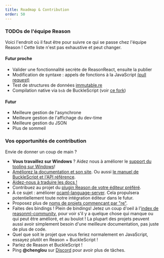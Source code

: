 ```yaml
---
title: Roadmap & Contribution
order: 50
---
```


### TODOs de l'équipe Reason

Voici l'endroit où il faut être pour suivre ce qui se passe chez l'équipe Reason ! Cette liste n'est pas exhaustive et peut changer.

#### Futur proche

- Valider une fonctionnalité secrète de ReasonReact, ensuite la publier
- Modification de syntaxe : appels de fonctions à la JavaScript [(pull request)](https://github.com/facebook/reason/pull/1299)
- Test de structures de données [immutable.re](https://github.com/facebookincubator/immutable-re)
- Compilation native via `bsb` de BuckleScript (voir [ce fork](https://github.com/bsansouci/bsb-native))

#### Futur

- Meilleure gestion de l'asynchrone
- Meilleure gestion de l'affichage du dev-time
- Meilleure gestion du JSON
- Plus de sommeil

### Vos opportunités de contribution

Envie de donner un coup de main ?

- **Vous travaillez sur Windows** ? Aidez nous à améliorer le [support du tooling sur Windows](https://github.com/reasonml/reasonml.github.io/issues/195)!
- [Améliorez la documentation et son site](https://github.com/reasonml/reasonml.github.io/issues). Ou aussi [le manuel de BuckleScript et l'API référence](https://bucklescript.github.io/bucklescript/Manual.html#_contributing_to_the_documentation).
- [Aidez-nous à traduire les docs !](https://github.com/reasonml/reasonml.github.io/issues/3)
- Contribuez au projet du [plugin Reason de votre éditeur préféré](/guide/editor-tools/editors-plugins#officially-supported-editors).
- À ce sujet : améliorer [ocaml-language-server](https://github.com/freebroccolo/ocaml-language-server). Cela propulsera potentiellement toute notre intégration éditeur dans le futur.
- Proposez plus de [noms de projets commençant par "re"](https://github.com/reasonml/ideas-for-project-names-starting-with-re).
- Faites des  bindings ! Plein de bindings! Jetez un coup d'oeil à l'[index de reasonml-community](https://github.com/reasonml-community/index), pour voir s'il y a quelque chose qui manque ou qui peut être amélioré, et au boulot ! La plupart des projets peuvent aussi avoir simplement besoin d'une meilleure documentation, pas juste de plus de code.
- Quel que soit le projet que vous feriez normalement en JavaScript, essayez plutôt en Reason + BuckleScript !
- Parlez de Reason et BuckleScript !
- Ping **@chenglou** sur [Discord](https://discord.gg/reasonml) pour avoir plus de tâches.

